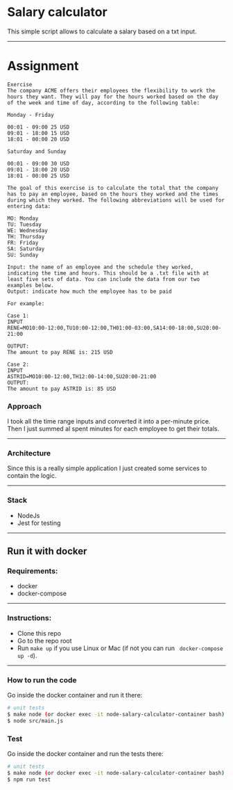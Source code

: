 # Salary calculator
This simple script allows to calculate a salary based on a txt input.

---
# Assignment
```
Exercise
The company ACME offers their employees the flexibility to work the hours they want. They will pay for the hours worked based on the day of the week and time of day, according to the following table:

Monday - Friday

00:01 - 09:00 25 USD
09:01 - 18:00 15 USD
18:01 - 00:00 20 USD

Saturday and Sunday

00:01 - 09:00 30 USD
09:01 - 18:00 20 USD
18:01 - 00:00 25 USD

The goal of this exercise is to calculate the total that the company has to pay an employee, based on the hours they worked and the times during which they worked. The following abbreviations will be used for entering data:

MO: Monday
TU: Tuesday
WE: Wednesday
TH: Thursday
FR: Friday
SA: Saturday
SU: Sunday

Input: the name of an employee and the schedule they worked, indicating the time and hours. This should be a .txt file with at least five sets of data. You can include the data from our two examples below.
Output: indicate how much the employee has to be paid

For example:

Case 1:
INPUT
RENE=MO10:00-12:00,TU10:00-12:00,TH01:00-03:00,SA14:00-18:00,SU20:00-21:00

OUTPUT:
The amount to pay RENE is: 215 USD

Case 2:
INPUT
ASTRID=MO10:00-12:00,TH12:00-14:00,SU20:00-21:00
OUTPUT:
The amount to pay ASTRID is: 85 USD
```

### Approach

 I took all the time range inputs and converted it into a per-minute price.
 Then I just summed al spent minutes for each employee to get their totals.

---
### Architecture
Since this is a really simple application I just created some services to contain the logic.

---
### Stack

* NodeJs
* Jest for testing

---
## Run it with docker

### Requirements:
* docker
* docker-compose

---
### Instructions:
* Clone this repo
* Go to the repo root
* Run ```make up``` if you use Linux or Mac (if not you can run ``` docker-compose up -d```).
---

### How to run the code
Go inside the docker container and run it there:
```bash
# unit tests
$ make node (or docker exec -it node-salary-calculator-container bash)
$ node src/main.js
```

### Test

Go inside the docker container and run the tests there:
```bash
# unit tests
$ make node (or docker exec -it node-salary-calculator-container bash)
$ npm run test
```